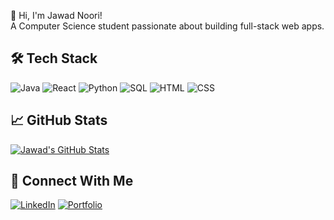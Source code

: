 👋 Hi, I'm Jawad Noori!  
A Computer Science student passionate about building full-stack web apps.  

## 🛠️ Tech Stack  
![Java](https://img.shields.io/badge/Java-ED8B00?style=flat&logo=openjdk&logoColor=white)
![React](https://img.shields.io/badge/React-61DAFB?style=flat&logo=react&logoColor=black)
![Python](https://img.shields.io/badge/Python-3776AB?style=flat&logo=python&logoColor=white)
![SQL](https://img.shields.io/badge/SQL-4479A1?style=flat&logo=mysql&logoColor=white)
![HTML](https://img.shields.io/badge/HTML-E34F26?style=flat&logo=html5&logoColor=white)
![CSS](https://img.shields.io/badge/CSS-1572B6?style=flat&logo=css3&logoColor=white)

## 📈 GitHub Stats  
[![Jawad's GitHub Stats](https://github-readme-stats.vercel.app/api?username=jawadnoori1&show_icons=true&theme=radical)](https://github.com/jawadnoori1)  

## 🔗 Connect With Me  
[![LinkedIn](https://img.shields.io/badge/LinkedIn-0A66C2?style=flat&logo=linkedin&logoColor=white)](https://www.linkedin.com/in/jawadnoori1/)
[![Portfolio](https://img.shields.io/badge/Portfolio-4285F4?style=flat&logo=google-chrome&logoColor=white)](https://your-portfolio-link.com)
